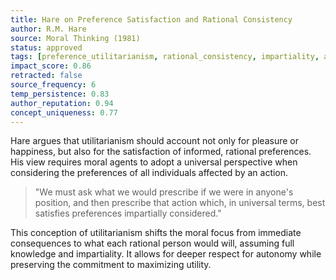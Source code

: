 ```yaml
---
title: Hare on Preference Satisfaction and Rational Consistency
author: R.M. Hare
source: Moral Thinking (1981)
status: approved
tags: [preference_utilitarianism, rational_consistency, impartiality, autonomy, informed_preferences]
impact_score: 0.86
retracted: false
source_frequency: 6
temp_persistence: 0.83
author_reputation: 0.94
concept_uniqueness: 0.77
---
```


Hare argues that utilitarianism should account not only for pleasure or happiness, but also for the satisfaction of informed, rational preferences. His view requires moral agents to adopt a universal perspective when considering the preferences of all individuals affected by an action.

> "We must ask what we would prescribe if we were in anyone's position, and then prescribe that action which, in universal terms, best satisfies preferences impartially considered."

This conception of utilitarianism shifts the moral focus from immediate consequences to what each rational person would will, assuming full knowledge and impartiality. It allows for deeper respect for autonomy while preserving the commitment to maximizing utility.